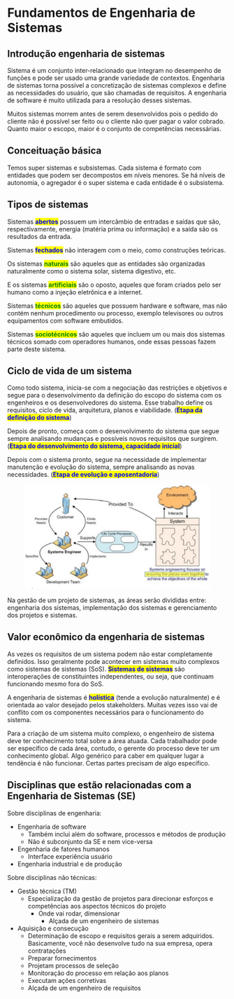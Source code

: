 # Fundamentos de Engenharia de Sistemas

## Introdução engenharia de sistemas&#x20;

Sistema é um conjunto inter-relacionado que integram no desempenho de funções e pode ser usado uma grande variedade de contextos. Engenharia de sistemas torna possível a concretização de sistemas complexos e define as necessidades do usuário, que são chamadas de requisitos. A engenharia de software é muito utilizada para a resolução desses sistemas.&#x20;

Muitos sistemas morrem antes de serem desenvolvidos pois o pedido do cliente não é possível ser feito ou o cliente não quer pagar o valor cobrado. Quanto maior o escopo, maior é o conjunto de competências necessárias.&#x20;

## Conceituação básica&#x20;

Temos super sistemas e subsistemas. Cada sistema é formato com entidades que podem ser decompostos em níveis menores. Se há níveis de autonomia, o agregador é o super sistema e cada entidade é o subsistema.&#x20;

## Tipos de sistemas&#x20;

Sistemas <mark style="color:blue;">**abertos**</mark> possuem um intercâmbio de entradas e saídas que são, respectivamente, energia (matéria prima ou informação) e a saída são os resultados da entrada.&#x20;

Sistemas <mark style="color:blue;">**fechados**</mark> não interagem com o meio, como construções teóricas.&#x20;

Os sistemas <mark style="color:green;">**naturais**</mark> são aqueles que as entidades são organizadas naturalmente como o sistema solar, sistema digestivo, etc.&#x20;

E os sistemas <mark style="color:green;">**artificiais**</mark> são o oposto, aqueles que foram criados pelo ser humano como a injeção eletrônica e a internet.&#x20;

Sistemas <mark style="color:green;">**técnicos**</mark> são aqueles que possuem hardware e software, mas não contém nenhum procedimento ou processo, exemplo televisores ou outros equipamentos com software embutidos.&#x20;

Sistemas <mark style="color:green;">**sociotécnicos**</mark> são aqueles que incluem um ou mais dos sistemas técnicos somado com operadores humanos, onde essas pessoas fazem parte deste sistema.&#x20;

## Ciclo de vida de um sistema &#x20;

Como todo sistema, inicia-se com a negociação das restrições e objetivos e segue para o desenvolvimento da definição do escopo do sistema com os engenheiros e os desenvolvedores do sistema. Esse trabalho define os requisitos, ciclo de vida, arquitetura, planos e viabilidade. (<mark style="color:blue;">**Etapa da definição do sistema**</mark>)&#x20;

Depois de pronto, começa com o desenvolvimento do sistema que segue sempre analisando mudanças e possíveis novos requisitos que surgirem. (<mark style="color:blue;">**Etapa do desenvolvimento do sistema, capacidade inicial**</mark>)&#x20;

Depois com o sistema pronto, segue na necessidade de implementar manutenção e evolução do sistema, sempre analisando as novas necessidades. (<mark style="color:blue;">**Etapa de evolução e aposentadoria**</mark>)&#x20;

<figure><img src="../../.gitbook/assets/ciclo de vida de um sistema.png" alt=""><figcaption></figcaption></figure>

Na gestão de um projeto de sistemas, as áreas serão divididas entre: engenharia dos sistemas, implementação dos sistemas e gerenciamento dos projetos e sistemas.

## Valor econômico da engenharia de sistemas&#x20;

As vezes os requisitos de um sistema podem não estar completamente definidos. Isso geralmente pode acontecer em sistemas muito complexos como sistemas de sistemas (SoS). <mark style="color:blue;">**Sistemas de sistemas**</mark> são interoperações de constituintes independentes, ou seja, que continuam funcionando mesmo fora do SoS.&#x20;

A engenharia de sistemas é <mark style="color:blue;">**holística**</mark> (tende a evolução naturalmente) e é orientada ao valor desejado pelos stakeholders. Muitas vezes isso vai de conflito com os componentes necessários para o funcionamento do sistema.&#x20;

Para a criação de um sistema muito complexo, o engenheiro de sistema deve ter conhecimento total sobre a área atuada. Cada trabalhador pode ser específico de cada área, contudo, o gerente do processo deve ter um conhecimento global. Algo genérico para caber em qualquer lugar a tendência é não funcionar. Certas partes precisam de algo específico.&#x20;

## Disciplinas que estão relacionadas com a Engenharia de Sistemas (SE)&#x20;

Sobre disciplinas de engenharia:&#x20;

* Engenharia de software&#x20;
  * Também inclui além do software, processos e métodos de produção&#x20;
  * Não é subconjunto da SE e nem vice-versa&#x20;
* Engenharia de fatores humanos&#x20;
  * Interface experiência usuário&#x20;
* Engenharia industrial e de produção&#x20;

Sobre disciplinas não técnicas:&#x20;

* Gestão técnica (TM)&#x20;
  * Especialização da gestão de projetos para direcionar esforços e competências aos aspectos técnicos do projeto&#x20;
    * Onde vai rodar, dimensionar&#x20;
      * Alçada de um engenheiro de sistemas&#x20;
* Aquisição e consecução&#x20;
  * Determinação de escopo e requisitos gerais a serem adquiridos. Basicamente, você não desenvolve tudo na sua empresa, opera contratações&#x20;
  * Preparar fornecimentos&#x20;
  * Projetam processos de seleção&#x20;
  * Monitoração do processo em relação aos planos&#x20;
  * Executam ações corretivas&#x20;
  * Alçada de um engenheiro de requisitos&#x20;

